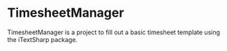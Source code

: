 # TimesheetManager
TimesheetManager is a project to fill out a basic timesheet template using the iTextSharp package.
